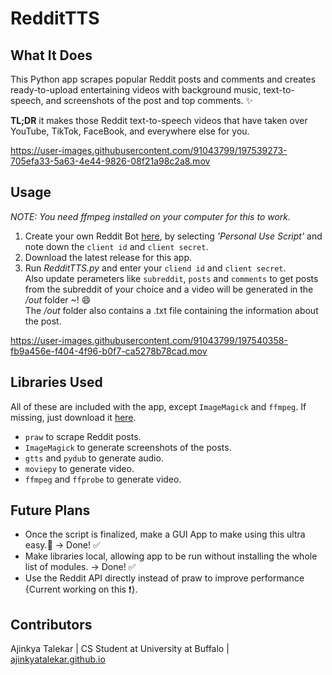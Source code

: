 # RedditTTS

## What It Does
This Python app scrapes popular Reddit posts and comments and creates ready-to-upload entertaining videos with background music, text-to-speech, 
and screenshots of the post and top comments. :sparkles:  
  
**TL;DR** it makes those Reddit text-to-speech videos that have taken over YouTube, TikTok, FaceBook, and everywhere else for you.


https://user-images.githubusercontent.com/91043799/197539273-705efa33-5a63-4e44-9826-08f21a98c2a8.mov


## Usage
*NOTE: You need ffmpeg installed on your computer for this to work.*
1. Create your own Reddit Bot [here](https://www.reddit.com/prefs/apps/), by selecting *'Personal Use Script'* and note down the `client id` and `client secret`.
2. Download the latest release for this app.
3. Run *RedditTTS.py* and enter your `cliend id` and `client secret`.  
Also update perameters like `subreddit`, `posts` and `comments` to get posts from the subreddit of your choice and a video will
be generated in the */out* folder ~! :smile:  
The */out* folder also contains a .txt file containing the information about the post.

https://user-images.githubusercontent.com/91043799/197540358-fb9a456e-f404-4f96-b0f7-ca5278b78cad.mov

## Libraries Used
All of these are included with the app, except `ImageMagick` and `ffmpeg`. If missing, just download it [here](https://ffmpeg.org/download.html). 
- `praw` to scrape Reddit posts.  
- `ImageMagick` to generate screenshots of the posts.  
- `gtts` and `pydub` to generate audio.  
- `moviepy` to generate video.  
- `ffmpeg` and `ffprobe` to generate video.

## Future Plans
- Once the script is finalized, make a GUI App to make using this ultra easy.:dizzy: &rarr; Done! ✅
- Make libraries local, allowing app to be run without installing the whole list of modules. &rarr; Done! ✅
- Use the Reddit API directly instead of praw to improve performance {Current working on this :exclamation:}. 

## Contributors
Ajinkya Talekar | CS Student at University at Buffalo | [ajinkyatalekar.github.io](https://ajinkyatalekar.github.io)
